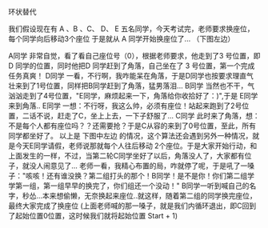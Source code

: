 环状替代

我们假设现在有 A 、B 、C、 D、 E 五名同学，今天考试完，老师要求换座位，每个同学向后移动3个座位
于是就从 A 同学开始换座位了... （下图左边）

A同学 非常自觉，看了看自己座位号（0），根据老师要求，他走到了3 号位置，即 D 同学的位置，同时他把D 同学赶到了角落，自己坐在了 3 号位置，第一个完成任务真爽！
D同学 一看，不行啊，我咋能呆在角落，于是D同学也按要求理直气壮来到了1号位置，同样把B同学赶到了角落，猛男落泪...
B同学 当然也不干，气汹汹走到了4号位置，"E同学，麻烦起来一下，角落给你收拾好了：)",于是 E同学来到角落..
E同学 一想：不行呀，我这么帅，必须有座位！站起来跑到了2号位置，二话不说，赶走了C，坐上上去，一下子舒服了...
C同学 此时来了角落，想：不是每个人都有座位吗？？还需要抢？于是C从容的来到了0号位置，至此，所有同学都坐好了。
以上是 下图中左边 的情况，这个算法还会遇到另外一种情况，就是今天E同学请假，老师说那就每个人往后移动 2个座位。于是大家开始行动，和上面发生的一样，不过，当第二轮C同学坐好了以后，角落没人了，大家都有位子，就没人闹意见了...
老师一看，我精心布置的局，咋就停了呢，于是吼了一嗓子："咳咳！还有谁没换？第二组打头的那个！B同学！是不是你！你们第二组学学第一组，第一组早早的换完了，你们组还一个没动！"
B同学一听到喊自己的名字，秒怂...本来想偷懒，无奈换起来座位..就这样，随着第二组的同学换完座位，最终大家完成了换座位
(上面老师喊的那一嗓子，就是我们内循环退出，即C回到了起始位置0位置，这时候我们就将起始位置 Start + 1)


